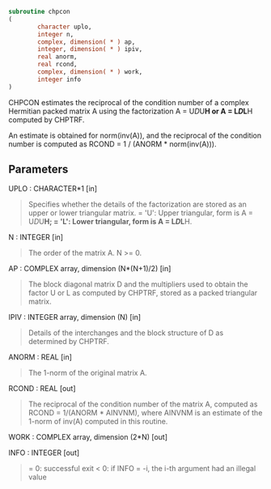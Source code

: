 ```fortran
subroutine chpcon
(
        character uplo,
        integer n,
        complex, dimension( * ) ap,
        integer, dimension( * ) ipiv,
        real anorm,
        real rcond,
        complex, dimension( * ) work,
        integer info
)
```

CHPCON estimates the reciprocal of the condition number of a complex
Hermitian packed matrix A using the factorization A = U*D*U**H or
A = L*D*L**H computed by CHPTRF.

An estimate is obtained for norm(inv(A)), and the reciprocal of the
condition number is computed as RCOND = 1 / (ANORM * norm(inv(A))).

## Parameters
UPLO : CHARACTER*1 [in]
> Specifies whether the details of the factorization are stored
> as an upper or lower triangular matrix.
> = 'U':  Upper triangular, form is A = U*D*U**H;
> = 'L':  Lower triangular, form is A = L*D*L**H.

N : INTEGER [in]
> The order of the matrix A.  N >= 0.

AP : COMPLEX array, dimension (N*(N+1)/2) [in]
> The block diagonal matrix D and the multipliers used to
> obtain the factor U or L as computed by CHPTRF, stored as a
> packed triangular matrix.

IPIV : INTEGER array, dimension (N) [in]
> Details of the interchanges and the block structure of D
> as determined by CHPTRF.

ANORM : REAL [in]
> The 1-norm of the original matrix A.

RCOND : REAL [out]
> The reciprocal of the condition number of the matrix A,
> computed as RCOND = 1/(ANORM * AINVNM), where AINVNM is an
> estimate of the 1-norm of inv(A) computed in this routine.

WORK : COMPLEX array, dimension (2*N) [out]

INFO : INTEGER [out]
> = 0:  successful exit
> < 0:  if INFO = -i, the i-th argument had an illegal value
